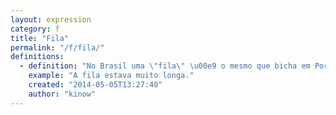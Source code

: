 ```yaml
---
layout: expression
category: f
title: "Fila"
permalink: "/f/fila/"
definitions:
  - definition: "No Brasil uma \"fila\" \u00e9 o mesmo que bicha em Portugal."
    example: "A fila estava muito longa."
    created: "2014-05-05T13:27:40"
    author: "kinow"
---
```


